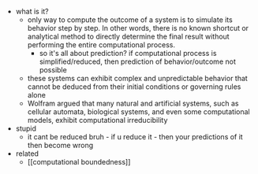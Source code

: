   * what is it?
    * only way to compute the outcome of a system is to simulate its behavior step by step. In other words, there is no known shortcut or analytical method to directly determine the final result without performing the entire computational process.
      * so it's all about prediction? if computational process is simplified/reduced, then prediction of behavior/outcome not possible
    * these systems can exhibit complex and unpredictable behavior that cannot be deduced from their initial conditions or governing rules alone
    * Wolfram argued that many natural and artificial systems, such as cellular automata, biological systems, and even some computational models, exhibit computational irreducibility
  * stupid
    * it cant be reduced bruh - if u reduce it - then your predictions of it then become wrong
  * related
    * [[computational boundedness]]
